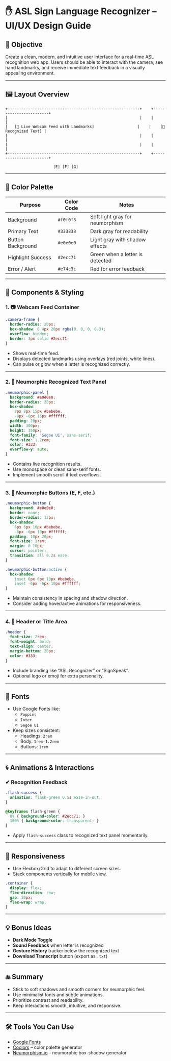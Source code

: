 
# ✋ ASL Sign Language Recognizer – UI/UX Design Guide

## 🎯 Objective
Create a clean, modern, and intuitive user interface for a real-time ASL recognition web app. Users should be able to interact with the camera, see hand landmarks, and receive immediate text feedback in a visually appealing environment.

---

## 🖼️ Layout Overview

```
+----------------------------------------------------------+    +------------------------+
|                                                          |    |                        |
|   [📸 Live Webcam Feed with Landmarks]                   |    |    [🧾 Recognized Text] |
|                                                          |    |                        |
|                                                          |    |                        |
+----------------------------------------------------------+    +------------------------+

                     [E] [F] [G] 
```

---

## 🎨 Color Palette

| Purpose             | Color Code   | Notes                          |
|---------------------|--------------|--------------------------------|
| Background          | `#f0f0f3`     | Soft light gray for neumorphism |
| Primary Text        | `#333333`     | Dark gray for readability      |
| Button Background   | `#e0e0e0`     | Light gray with shadow effects |
| Highlight Success   | `#2ecc71`     | Green when a letter is detected |
| Error / Alert       | `#e74c3c`     | Red for error feedback         |

---

## 🧱 Components & Styling

### 1. 📷 Webcam Feed Container

```css
.camera-frame {
  border-radius: 20px;
  box-shadow: 0 4px 20px rgba(0, 0, 0, 0.3);
  overflow: hidden;
  border: 3px solid #2ecc71;
}
```

- Shows real-time feed.
- Displays detected landmarks using overlays (red joints, white lines).
- Can pulse or glow when a letter is recognized correctly.

---

### 2. 📄 Neumorphic Recognized Text Panel

```css
.neumorphic-panel {
  background: #e0e0e0;
  border-radius: 20px;
  box-shadow: 
    8px 8px 15px #bebebe,
    -8px -8px 15px #ffffff;
  padding: 20px;
  width: 300px;
  height: 350px;
  font-family: 'Segoe UI', sans-serif;
  font-size: 1.2rem;
  color: #333;
  overflow-y: auto;
}
```

- Contains live recognition results.
- Use monospace or clean sans-serif fonts.
- Implement smooth scroll if text overflows.

---

### 3. 🔘 Neumorphic Buttons (E, F, etc.)

```css
.neumorphic-button {
  background: #e0e0e0;
  border: none;
  border-radius: 12px;
  box-shadow: 
    6px 6px 10px #bebebe,
    -6px -6px 10px #ffffff;
  padding: 10px 20px;
  font-size: 1rem;
  margin: 0 10px;
  cursor: pointer;
  transition: all 0.2s ease;
}

.neumorphic-button:active {
  box-shadow: 
    inset 6px 6px 10px #bebebe,
    inset -6px -6px 10px #ffffff;
}
```

- Maintain consistency in spacing and shadow direction.
- Consider adding hover/active animations for responsiveness.

---

### 4. 🧭 Header or Title Area

```css
.header {
  font-size: 2rem;
  font-weight: bold;
  text-align: center;
  margin-bottom: 20px;
  color: #333;
}
```

- Include branding like “ASL Recognizer” or “SignSpeak”.
- Optional logo or emoji for extra personality.

---

## 🌈 Fonts

- Use Google Fonts like:
  - `Poppins`
  - `Inter`
  - `Segoe UI`
- Keep sizes consistent:
  - Headings: `2rem`
  - Body: `1rem–1.2rem`
  - Buttons: `1rem`

---

## 🌀 Animations & Interactions

### ✔ Recognition Feedback

```css
.flash-success {
  animation: flash-green 0.5s ease-in-out;
}

@keyframes flash-green {
  0% { background-color: #2ecc71; }
  100% { background-color: transparent; }
}
```

- Apply `flash-success` class to recognized text panel momentarily.

---

## 📱 Responsiveness

- Use Flexbox/Grid to adapt to different screen sizes.
- Stack components vertically for mobile view.

```css
.container {
  display: flex;
  flex-direction: row;
  gap: 20px;
  flex-wrap: wrap;
}
```

---

## 💡 Bonus Ideas

- **Dark Mode Toggle**
- **Sound Feedback** when letter is recognized
- **Gesture History** tracker below the recognized text
- **Download Transcript** button (export as `.txt`)

---

## 🔚 Summary

- Stick to soft shadows and smooth corners for neumorphic feel.
- Use minimalist fonts and subtle animations.
- Prioritize contrast and readability.
- Keep interactions smooth, intuitive, and responsive.

---

## 🛠️ Tools You Can Use

- [Google Fonts](https://fonts.google.com/)
- [Coolors](https://coolors.co/) – color palette generator
- [Neumorphism.io](https://neumorphism.io/) – neumorphic box-shadow generator
